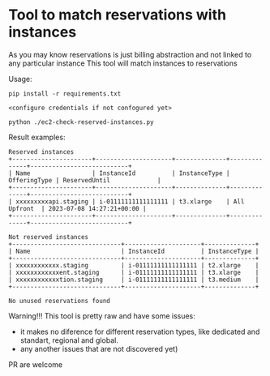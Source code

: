 # Tool to match reservations with instances
As you may know reservations is just billing abstraction and not linked to any particular instance
This tool will match instances to reservations

Usage:
```
pip install -r requirements.txt

<configure credentials if not confogured yet>

python ./ec2-check-reserved-instances.py
```

Result examples:
```
Reserved instances
+----------------------+---------------------+--------------+--------------+---------------------------+
| Name                 | InstanceId          | InstanceType | OfferingType | ReservedUntil             |
+----------------------+---------------------+--------------+--------------+---------------------------+
| xxxxxxxxxapi.staging | i-01111111111111111 | t3.xlarge    | All Upfront  | 2023-07-08 14:27:21+00:00 |
+----------------------+---------------------+--------------+--------------+---------------------------+

Not reserved instances
+------------------------------+---------------------+--------------+
| Name                         | InstanceId          | InstanceType |
+------------------------------+---------------------+--------------+
| xxxxxxxxxxxx.staging         | i-01111111111111111 | t2.xlarge    |
| xxxxxxxxxxxxent.staging      | i-01111111111111111 | t3.xlarge    |
| xxxxxxxxxxxxtion.staging     | i-01111111111111111 | t3.medium    |
+------------------------------+---------------------+--------------+

No unused reservations found
```

Warning!!! This tool is pretty raw and have some issues:
 - it makes no diference for different reservation types, like dedicated and standart, regional and global.
 - any another issues that are not discovered yet)

PR are welcome
